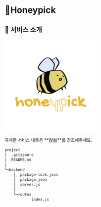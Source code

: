 # 🐝Honeypick

## 🍯 서비스 소개

![logo](assets/logo.png)

자세한 서비스 내용은 **[Wiki](https://lab.ssafy.com/s06-final/S06P31A302/-/wikis/home)**를 참조해주세요.

```
project
│  .gitignore
│  README.md
│  
└─backend
    │  package-lock.json
    │  package.json
    │  server.js
    │  
    └─routes
            index.js
            
```

